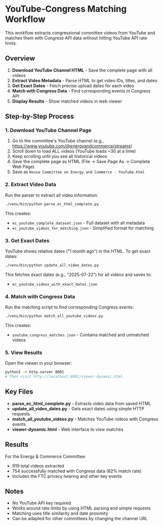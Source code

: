 # YouTube-Congress Matching Workflow

This workflow extracts congressional committee videos from YouTube and matches them with Congress API data without hitting YouTube API rate limits.

## Overview

1. **Download YouTube Channel HTML** - Save the complete page with all videos
2. **Extract Video Metadata** - Parse HTML to get video IDs, titles, and dates
3. **Get Exact Dates** - Fetch precise upload dates for each video
4. **Match with Congress Data** - Find corresponding events in Congress API
5. **Display Results** - Show matched videos in web viewer

## Step-by-Step Process

### 1. Download YouTube Channel Page

1. Go to the committee's YouTube channel (e.g., https://www.youtube.com/@energyandcommerce/streams)
2. Scroll down to load ALL videos (YouTube loads ~30 at a time)
3. Keep scrolling until you see all historical videos
4. Save the complete page as HTML (File → Save Page As → Complete Web Page)
5. Save as `House Committee on Energy and Commerce - YouTube.html`

### 2. Extract Video Data

Run the parser to extract all video information:

```bash
./venv/bin/python parse_ec_html_complete.py
```

This creates:
- `ec_youtube_complete_dataset.json` - Full dataset with all metadata
- `ec_youtube_videos_for_matching.json` - Simplified format for matching

### 3. Get Exact Dates

YouTube shows relative dates ("1 month ago") in the HTML. To get exact dates:

```bash
./venv/bin/python update_all_video_dates.py
```

This fetches exact dates (e.g., "2025-07-22") for all videos and saves to:
- `ec_youtube_videos_with_exact_dates.json`

### 4. Match with Congress Data

Run the matching script to find corresponding Congress events:

```bash
./venv/bin/python match_all_youtube_videos.py
```

This creates:
- `youtube_congress_matches.json` - Contains matched and unmatched videos

### 5. View Results

Open the viewer in your browser:

```bash
python3 -m http.server 8001
# Then visit http://localhost:8001/viewer-dynamic.html
```

## Key Files

- **parse_ec_html_complete.py** - Extracts video data from saved HTML
- **update_all_video_dates.py** - Gets exact dates using simple HTTP requests
- **match_all_youtube_videos.py** - Matches YouTube videos with Congress events
- **viewer-dynamic.html** - Web interface to view matches

## Results

For the Energy & Commerce Committee:
- 919 total videos extracted
- 754 successfully matched with Congress data (82% match rate)
- Includes the FTC privacy hearing and other key events

## Notes

- No YouTube API key required
- Works around rate limits by using HTML parsing and simple requests
- Matching uses title similarity and date proximity
- Can be adapted for other committees by changing the channel URL